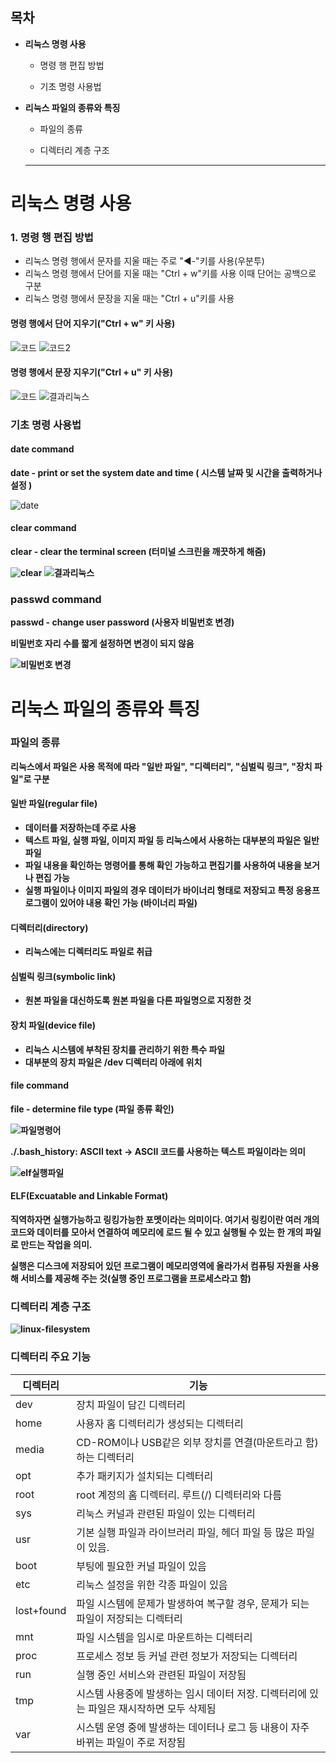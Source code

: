 ## 목차
+ **리눅스 명령 사용**

  + 명령 행 편집 방법
  
  + 기초 명령 사용법
  
  
+ **리눅스 파일의 종류와 특징**

  + 파일의 종류
  
  + 디렉터리 계층 구조
  
  ___

# 리눅스 명령 사용
### 1. 명령 행 편집 방법
+ 리눅스 명령 행에서 문자를 지울 때는 주로 "◀-"키를 사용(우분투)
+ 리눅스 명령 행에서 단어를 지울 때는 "Ctrl + w"키를 사용 이때 단어는 공백으로 구분
+ 리눅스 명령 행에서 문장을 지울 때는 "Ctrl + u"키를 사용

#### 명령 행에서 단어 지우기("Ctrl + w" 키 사용)

![코드](https://user-images.githubusercontent.com/42503786/172365449-ea7c0c75-238a-49eb-80a3-bb4395a97295.png)
![코드2](https://user-images.githubusercontent.com/42503786/172366089-70956345-8638-4c83-b834-0958b6e46d19.png)

#### 명령 행에서 문장 지우기("Ctrl + u" 키 사용)
![코드](https://user-images.githubusercontent.com/42503786/172365449-ea7c0c75-238a-49eb-80a3-bb4395a97295.png)
![결과리눅스](https://user-images.githubusercontent.com/42503786/172366876-5178e608-7868-4d73-ba56-214188d539fe.png)

### 기초 명령 사용법
#### date command
<strong> date - print or set the system date and time ( 시스템 날짜 및 시간을 출력하거나 설정  )</strong>

![date](https://user-images.githubusercontent.com/42503786/172367725-68705080-63cb-4f81-b3f0-29a62d34b172.png)


#### clear command 
<strong> clear - clear the terminal screen (터미널 스크린을 깨끗하게 해줌)

![clear](https://user-images.githubusercontent.com/42503786/172368127-fde25897-757b-4a1e-b843-3c07a77a5727.png)
![결과리눅스](https://user-images.githubusercontent.com/42503786/172366876-5178e608-7868-4d73-ba56-214188d539fe.png)

### passwd command
<strong> passwd - change user password (사용자 비밀번호 변경)</strong>
<p>비밀번호 자리 수를 짧게 설정하면 변경이 되지 않음</p>

![비밀번호 변경](https://user-images.githubusercontent.com/42503786/172369077-1a2a8631-3f87-4ea7-8dd1-1c3f8b7653f3.png)


# 리눅스 파일의 종류와 특징
### 파일의 종류
리눅스에서 파일은 사용 목적에 따라 "**일반 파일**", "**디렉터리**", "**심벌릭 링크**", "**장치 파일**"로 구분 

#### 일반 파일(regular file)
+ 데이터를 저장하는데 주로 사용
+ 텍스트 파일, 실행 파일, 이미지 파일 등 리눅스에서 사용하는 대부분의 파일은 일반파일
+ 파일 내용을 확인하는 명령어를 통해 확인 가능하고 편집기를 사용하여 내용을 보거나 편집 가능
+ 실행 파일이나 이미지 파일의 경우 데이터가 바이너리 형태로 저장되고 특정 응용프로그램이 있어야 내용 확인 가능 (바이너리 파일)

#### 디렉터리(directory)
+ 리눅스에는 디렉터리도 파일로 취급 

#### 심벌릭 링크(symbolic link)
+ 원본 파일을 대신하도록 원본 파일을 다른 파일명으로 지정한 것

#### 장치 파일(device file)
+ 리눅스 시스템에 부착된 장치를 관리하기 위한 특수 파일 
+ 대부분의 장치 파일은 /dev 디렉터리 아래에 위치 

#### file command 
file - determine file type (파일 종류 확인)

![파일명령어](https://user-images.githubusercontent.com/42503786/172371125-babc39bb-1028-4448-9122-1485b0ec474f.png)

./.bash_history: ASCII text -> ASCII 코드를 사용하는 텍스트 파일이라는 의미

![elf실행파일](https://user-images.githubusercontent.com/42503786/172372278-14462763-d347-49d4-bf5f-d2ba42f1ffba.png)

#### ELF(Excuatable and Linkable Format) 
직역하자면 실행가능하고 링킹가능한 포멧이라는 의미이다. 여기서 링킹이란 여러 개의 코드와 데이터를 모아서 연결하여 메모리에 로드 될 수 있고 실행될 수 있는 한 개의 파일로 만드는 작업을 의미.

실행은 디스크에 저장되어 있던 프로그램이 메모리영역에 올라가서 컴퓨팅 자원을 사용해 서비스를 제공해 주는 것(실행 중인 프로그램을 프로세스라고 함)

### 디렉터리 계층 구조

![linux-filesystem](https://user-images.githubusercontent.com/42503786/172382272-59cd596a-b824-46b9-86a8-ef348f9ec914.png)

### 디렉터리 주요 기능

|디렉터리|기능|
|--------------|----------------------------------------------------------------------------------------|
|dev|장치 파일이 담긴 디렉터리|
|home|사용자 홈 디렉터리가 생성되는 디렉터리|
|media|CD-ROM이나 USB같은 외부 장치를 연결(마운트라고 함)하는 디렉터리|
|opt|추가 패키지가 설치되는 디렉터리|
|root|root 계정의 홈 디렉터리. 루트(/) 디렉터리와 다름|
|sys|리눅스 커널과 관련된 파일이 있는 디렉터리|
|usr|기본 실행 파일과 라이브러리 파일, 헤더 파일 등 많은 파일이 있음.|
|boot|부팅에 필요한 커널 파일이 있음|
|etc|리눅스 설정을 위한 각종 파일이 있음|
|lost+found|파일 시스템에 문제가 발생하여 복구할 경우, 문제가 되는 파일이 저장되는 디렉터리|
|mnt|파일 시스템을 임시로 마운트하는 디렉터리|
|proc|프로세스 정보 등 커널 관련 정보가 저장되는 디렉터리|
|run|실행 중인 서비스와 관련된 파일이 저장됨|
|tmp|시스템 사용중에 발생하는 임시 데이터 저장. 디렉터리에 있는 파일은 재시작하면 모두 삭제됨|
|var|시스템 운영 중에 발생하는 데이터나 로그 등 내용이 자주 바뀌는 파일이 주로 저장됨|
